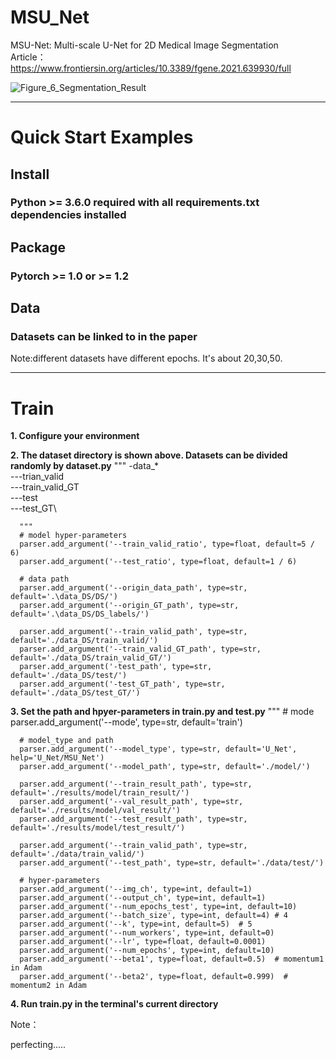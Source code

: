 # MSU_Net
MSU-Net: Multi-scale U-Net for 2D Medical Image Segmentation \
Article：https://www.frontiersin.org/articles/10.3389/fgene.2021.639930/full

![Figure_6_Segmentation_Result](https://user-images.githubusercontent.com/50656765/125736033-501fa324-f6bf-4622-b124-41d4ee497811.jpg)
****

# Quick Start Examples

## Install
### Python >= 3.6.0 required with all requirements.txt dependencies installed

## Package
### Pytorch >= 1.0 or >= 1.2

## Data
### Datasets can be linked to in the paper

Note:different datasets have different epochs. It's about 20,30,50.
****

# Train

**1. Configure your environment**

**2. The dataset directory is shown above. Datasets can be divided randomly by dataset.py**
"""
-data_* \
---trian_valid\
---train_valid_GT\
---test\
---test_GT\

      """
      # model hyper-parameters
      parser.add_argument('--train_valid_ratio', type=float, default=5 / 6)
      parser.add_argument('--test_ratio', type=float, default=1 / 6)

      # data path
      parser.add_argument('--origin_data_path', type=str, default='.\data_DS/DS/')
      parser.add_argument('--origin_GT_path', type=str, default='.\data_DS/DS_labels/')

      parser.add_argument('--train_valid_path', type=str, default='./data_DS/train_valid/')
      parser.add_argument('--train_valid_GT_path', type=str, default='./data_DS/train_valid_GT/')
      parser.add_argument('-test_path', type=str, default='./data_DS/test/')
      parser.add_argument('-test_GT_path', type=str, default='./data_DS/test_GT/')


**3. Set the path and hpyer-parameters in train.py and test.py**
      """
      # mode
      parser.add_argument('--mode', type=str, default='train')

      # model_type and path
      parser.add_argument('--model_type', type=str, default='U_Net', help='U_Net/MSU_Net')
      parser.add_argument('--model_path', type=str, default='./model/')

      parser.add_argument('--train_result_path', type=str, default='./results/model/train_result/')
      parser.add_argument('--val_result_path', type=str, default='./results/model/val_result/')
      parser.add_argument('--test_result_path', type=str, default='./results/model/test_result/')

      parser.add_argument('--train_valid_path', type=str, default='./data/train_valid/')
      parser.add_argument('--test_path', type=str, default='./data/test/')

      # hyper-parameters
      parser.add_argument('--img_ch', type=int, default=1)
      parser.add_argument('--output_ch', type=int, default=1)
      parser.add_argument('--num_epochs_test', type=int, default=10)
      parser.add_argument('--batch_size', type=int, default=4) # 4
      parser.add_argument('--k', type=int, default=5)  # 5
      parser.add_argument('--num_workers', type=int, default=0)
      parser.add_argument('--lr', type=float, default=0.0001)
      parser.add_argument('--num_epochs', type=int, default=10)
      parser.add_argument('--beta1', type=float, default=0.5)  # momentum1 in Adam
      parser.add_argument('--beta2', type=float, default=0.999)  # momentum2 in Adam

**4. Run train.py in the terminal's current directory**

Note：





perfecting.....
